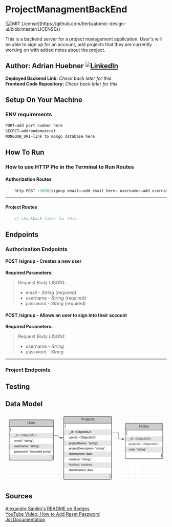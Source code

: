 # ProjectManagmentBackEnd


[![MIT License](https://img.shields.io/apm/l/atomic-design-ui.svg?)](https://github.com/tterb/atomic-design-ui/blob/master/LICENSEs)

This is a backend server for a project management application. User's will be able to sign up for an account, add projects that they are currently working on with added notes about the project.

## **Author:** Adrian Huebner [![LinkedIn](https://img.shields.io/badge/LinkedIn-0077B5?style=for-the-badge&logo=linkedin&logoColor=white)](https://www.linkedin.com/in/adrianhuebner/)

**Deployed Backend Link:** *Check back later for this*  
**Frontend Code Repository:** *Check back later for this*

## Setup On Your Machine

### ENV requirements

```js
PORT=add port number here  
SECRET=addrandomsecret  
MONGODB_URI=link to mongo database here
```

## How To Run

### How to use HTTP Pie in the Terminal to Run Routes

#### Authorization Routes

``` js
    http POST :3000/signup email=<add email here> username=<add username here> password=<add password here>
```

---

#### Project Routes

```js
    // checkback later for this
```

## Endpoints

### Authorization Endpoints

#### **POST /signup** - Creates a new user

**Required Parameters:**

>Request Body (JSON):
>- email - _String_ (required)
>- username - _String_ (required)
>- password - _String_ (required)

#### **POST /signup** - Allows an user to sign into their account

**Required Parameters:**

>Request Body (JSON):
>- username - _String_
>- password - _String_

---

### Project Endpoints

## Testing

## Data Model

![DataModel](./assets/DataModel.png)

## Sources

[Alexandre Sanlim's README on Badges](https://github.com/alexandresanlim/Badges4-README.md-Profile)  
[YouTube Video: How to Add Reset Password](https://www.youtube.com/watch?v=lLVmH6SB2Z4)  
[Joi Documentation](https://joi.dev/)
